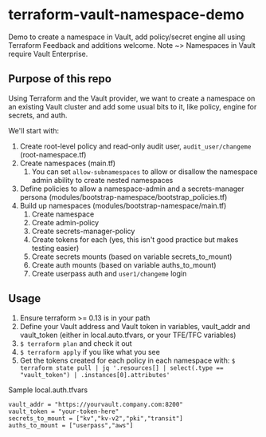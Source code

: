# terraform-vault-namespace-demo
Demo to create a namespace in Vault, add policy/secret engine all using Terraform
Feedback and additions welcome. 
Note ~> Namespaces in Vault require Vault Enterprise. 

## Purpose of this repo

Using Terraform and the Vault provider, we want to create a namespace on an existing Vault cluster and add some usual bits to it, like policy, engine for secrets, and auth. 

We'll start with: 

1. Create root-level policy and read-only audit user, `audit_user/changeme` (root-namespace.tf)
1. Create namespaces (main.tf)
   1. You can set `allow-subnamespaces` to allow or disallow the namespace admin ability to create nested namespaces
1. Define policies to allow a namespace-admin and a secrets-manager persona (modules/bootstrap-namespace/bootstrap_policies.tf)
1. Build up namespaces (modules/bootstrap-namespace/main.tf)
   1. Create namespace
   1. Create admin-policy
   1. Create secrets-manager-policy
   1. Create tokens for each (yes, this isn't good practice but makes testing easier)
   1. Create secrets mounts (based on variable secrets_to_mount)
   1. Create auth mounts (based on variable auths_to_mount)
   1. Create userpass auth and `user1/changeme` login

## Usage

1. Ensure terraform >= 0.13 is in your path
1. Define your Vault address and Vault token in variables, vault_addr and vault_token (either in local.auto.tfvars, or your TFE/TFC variables)
1. `$ terraform plan` and check it out
1. `$ terraform apply` if you like what you see
1. Get the tokens created for each policy in each namespace with: `$ terraform state pull | jq '.resources[] | select(.type == "vault_token") | .instances[0].attributes'` 


Sample local.auth.tfvars
```
vault_addr = "https://yourvault.company.com:8200"
vault_token = "your-token-here"
secrets_to_mount = ["kv","kv-v2","pki","transit"]
auths_to_mount = ["userpass","aws"]
```
